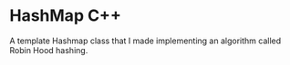 # HashMap C++
A template Hashmap class that I made implementing an algorithm called Robin Hood hashing.
